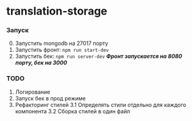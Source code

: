 # translation-storage

### Запуск
0. Запустить  mongodb на 27017 порту
1. Запустить фронт:  `npm run start-dev`
2. Запустить бек: `npm run server-dev`
***Фронт запускается на 8080 порту, бек на 3000***

### TODO
1. Логирование
2. Запуск бек в прод режиме
3. Рефакторинг стилей
3.1 Определять стили отдельно для каждого компонента
3.2 Сборка стилей в один файл
